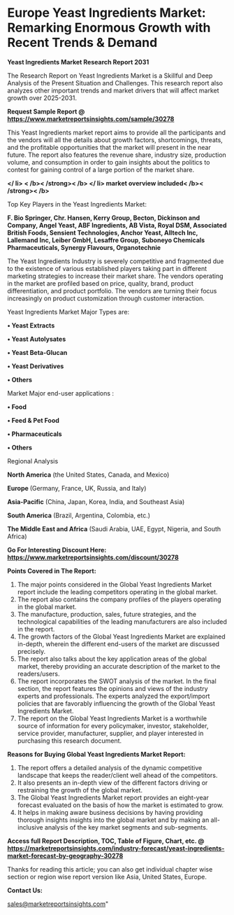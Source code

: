 # Europe Yeast Ingredients Market: Remarking Enormous Growth with Recent Trends & Demand

<strong>Yeast Ingredients Market Research Report 2031</strong>

The Research Report on Yeast Ingredients Market is a Skillful and Deep Analysis of the Present Situation and Challenges. This research report also analyzes other important trends and market drivers that will affect market growth over 2025-2031.

<strong>Request Sample Report @ <a href=https://www.marketreportsinsights.com/sample/30278>https://www.marketreportsinsights.com/sample/30278</a></strong>

This Yeast Ingredients market report aims to provide all the participants and the vendors will all the details about growth factors, shortcomings, threats, and the profitable opportunities that the market will present in the near future. The report also features the revenue share, industry size, production volume, and consumption in order to gain insights about the politics to contest for gaining control of a large portion of the market share.

<Strong></ li> < /b>< /strong>< /b> </ li> market overview included< /b>< /strong>< /b></Strong>

Top Key Players in the Yeast Ingredients Market:

<strong>F. Bio Springer, Chr. Hansen, Kerry Group, Becton, Dickinson and Company, Angel Yeast, ABF Ingredients, AB Vista, Royal DSM, Associated British Foods, Sensient Technologies, Anchor Yeast, Alltech Inc, Lallemand Inc, Leiber GmbH, Lesaffre Group, Suboneyo Chemicals Pharmaceuticals, Synergy Flavours, Organotechnie</strong>

The Yeast Ingredients Industry is severely competitive and fragmented due to the existence of various established players taking part in different marketing strategies to increase their market share. The vendors operating in the market are profiled based on price, quality, brand, product differentiation, and product portfolio. The vendors are turning their focus increasingly on product customization through customer interaction.

Yeast Ingredients Market Major Types are:

<strong>• Yeast Extracts

• Yeast Autolysates

• Yeast Beta-Glucan

• Yeast Derivatives

• Others</strong>

Market Major end-user applications :

<strong>• Food

• Feed & Pet Food

• Pharmaceuticals

• Others</strong>

Regional Analysis

</u><strong><b>North America</b></strong> (the United States, Canada, and Mexico)

<strong><b>Europe </b></strong>(Germany, France, UK, Russia, and Italy)

<strong><b>Asia-Pacific</b></strong> (China, Japan, Korea, India, and Southeast Asia)

<strong><b>South America</b></strong> (Brazil, Argentina, Colombia, etc.)

<strong><b>The Middle East and Africa</b></strong> (Saudi Arabia, UAE, Egypt, Nigeria, and South Africa)

<strong>Go For Interesting Discount Here: <a href=https://www.marketreportsinsights.com/discount/30278>https://www.marketreportsinsights.com/discount/30278</a></strong>

<strong>Points Covered in The Report:</strong>
<ol>
  <li>The major points considered in the Global Yeast Ingredients Market report include the leading competitors operating in the global market.</li>
  <li>The report also contains the company profiles of the players operating in the global market.</li>
  <li>The manufacture, production, sales, future strategies, and the technological capabilities of the leading manufacturers are also included in the report.</li>
  <li>The growth factors of the Global Yeast Ingredients Market are explained in-depth, wherein the different end-users of the market are discussed precisely.</li>
  <li>The report also talks about the key application areas of the global market, thereby providing an accurate description of the market to the readers/users.</li>
  <li>The report incorporates the SWOT analysis of the market. In the final section, the report features the opinions and views of the industry experts and professionals. The experts analyzed the export/import policies that are favorably influencing the growth of the Global Yeast Ingredients Market.</li>
  <li>The report on the Global Yeast Ingredients Market is a worthwhile source of information for every policymaker, investor, stakeholder, service provider, manufacturer, supplier, and player interested in purchasing this research document.</li>
</ol>
<strong>Reasons for Buying Global Yeast Ingredients Market Report:</strong>

<ol>
  <li>The report offers a detailed analysis of the dynamic competitive landscape that keeps the reader/client well ahead of the competitors.</li>
  <li>It also presents an in-depth view of the different factors driving or restraining the growth of the global market.</li>
  <li>The Global Yeast Ingredients Market report provides an eight-year forecast evaluated on the basis of how the market is estimated to grow.</li>
  <li>It helps in making aware business decisions by having providing thorough insights insights into the global market and by making an all-inclusive analysis of the key market segments and sub-segments.</li>
</ol>
<strong>Access full Report Description, TOC, Table of Figure, Chart, etc. @ <a href=https://marketreportsinsights.com/industry-forecast/yeast-ingredients-market-forecast-by-geography-30278>https://marketreportsinsights.com/industry-forecast/yeast-ingredients-market-forecast-by-geography-30278</a></strong>


Thanks for reading this article; you can also get individual chapter wise section or region wise report version like Asia, United States, Europe.

<strong>Contact Us:</strong>

sales@marketreportsinsights.com"
